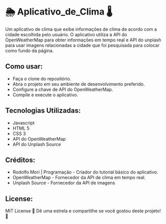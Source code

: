 # 🌦️ Aplicativo_de_Clima 🌡️

Um aplicativo de clima que exibe informações de clima de acordo com a cidade escolhida pelo usuário. O aplicativo utiliza a API do OpenWeatherMap para obter informações em tempo real e API do unplash para usar imagens relacionadas a cidade que foi pesquisada para colocar como fundo da página.

## Como usar:
- Faça o clone do repositório.
- Abra o projeto em seu ambiente de desenvolvimento preferido.
- Configure a chave de API do OpenWeatherMap.
- Compile e execute o aplicativo.
## Tecnologias Utilizadas:
* Javascript
* HTML 5
* CSS 3
* API do OpenWeatherMap
* API do Unplash Source
## Créditos:
+ Rodolfo Mori | Programação - Criador do tutorial básico do aplicativo.
+ OpenWeatherMap - Fornecedor da API de clima em tempo real.
+ Unplash Source - Fornecedor da API de imagens
## License:
MIT License
🌟 Dê uma estrela e compartilhe se você gostou deste projeto! 🌟